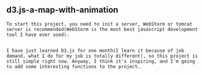 d3.js-a-map-with-animation
--

	To start this project, you need to init a server, WebStorm or tomcat server is recommended(WebStorm is the most best javascript development tool I have ever used).


	I have just learned D3.js for one month(I learn it because of job demand, what I do for my job is totally different), so this project is still simple right now. Anyway, I think it's inspiring, and I'm going to add some interesting functions to the project.
